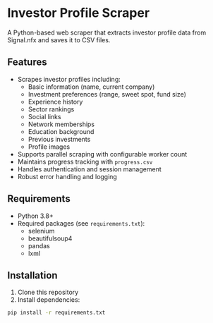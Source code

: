 # Investor Profile Scraper

A Python-based web scraper that extracts investor profile data from Signal.nfx and saves it to CSV files.

## Features
- Scrapes investor profiles including:
  - Basic information (name, current company)
  - Investment preferences (range, sweet spot, fund size)
  - Experience history
  - Sector rankings
  - Social links
  - Network memberships
  - Education background
  - Previous investments
  - Profile images
- Supports parallel scraping with configurable worker count
- Maintains progress tracking with `progress.csv`
- Handles authentication and session management
- Robust error handling and logging

## Requirements
- Python 3.8+
- Required packages (see `requirements.txt`):
  - selenium
  - beautifulsoup4
  - pandas
  - lxml

## Installation
1. Clone this repository
2. Install dependencies:
```bash
pip install -r requirements.txt